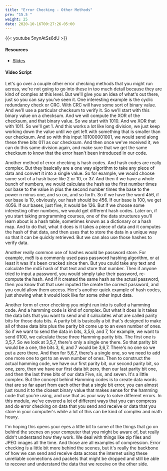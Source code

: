 ```yaml
---
title: "Error Checking - Other Methods"
pre: "15.5 "
weight: 25
date: 2020-10-16T00:27:26-05:00
---
```


{{< youtube 5nynAtSs6dU >}}


#### Resources
* [Slides](slides/21-Compression-Error-Checking.pdf)

#### Video Script

Let's go over a couple other error checking methods that you might run across, we're not going to go into these in too much detail because they are kind of complex at this level. But we'll give you an idea of what's out there, just so you can say you've seen it. One interesting example is the cyclic redundancy check or CRC. With CRC will have some sort of binary value. And we'll use a particular checksum to verify it. So we'll start with this binary value on a checksum. And we will compute the XOR of the checksum, and that binary value. So we start with 1010. And we XOR that with 1011. So we'll get 1. And this works a lot like long division, we just keep working down the value until we get left with something that is smaller than our checksum. And so with this input 101000001001, we would send along these three bits 011 as our checksum. And then once we've received it, we can do this same division again, and make sure that we get the same checksum to know that the error hasn't been introduced in our code. 

Another method of error checking is hash codes. And hash codes are really complex. But they basically are a one way algorithm to take any piece of data and convert it into a single value. So for example, we would choose some sort of a hash base like 2 or 10, or 37. And then if we have a whole bunch of numbers, we would calculate the hash as the first number times our base to the value in plus the second number times the base to the power n minus one, and so on, and so forth. So if we have the word 456, if our base is 10, obviously, our hash should be 456. If our base is 100, we get 4056. If our bases, just five, it would be 126. But if we choose some interesting other numbers, we would get different hash codes. Later on, if you start taking programming courses, one of the data structures you'll learn about is a hash table, sometimes known as a dictionary or a hash map. And to do that, what it does is it takes a piece of data and it computes the hash of that data, and then uses that to store the data in a unique way so that it can be quickly retrieved. But we can also use those hashes to verify data. 

Another really common use of hashes would be password store. For example, md5 is a commonly used pass password hashing algorithm, or at least it was it's been cracked since then. But you could take any text and calculate the md5 hash of that text and store that number. Then if anyone tried to input a password, you would simply take their password, re-compute the hash. And if it created the same hash as the actual password, then you know that that user inputed the create the correct password, and you could allow them access. Here's another quick example of hash codes, just showing what it would look like for some other input data. 

Another form of error checking you might run into is called a hamming code. And a hamming code is kind of complex. But what it does is it takes the data bits that you want to send and it calculates what are called parity bits for those data bits. A parity bit is basically a bit that's designed to make all of those data bits plus the parity bit come up to an even number of ones. So if we want to send the data in bits, 3,5,6, and 7, for example, we want to send 0100, we calculate these three Hamming parity bits. The first one is 3,5,7. So we look at 3,5,7, there's only a single one there. So that parity bit would be a one, the bits 3, 6, and 7 would be 3,6,7. There's no one so we put a zero there. And then for 5,6,7, there's a single one, so we need to add one more one to get to an even number of ones. Then to construct the actual hamming code, we have our first parity bit, our second parity bit, so one, zero, then we have our first data bit zero, then our last parity bit one, and then the last three bits of our data Five, six, and seven. It's a little complex. But the concept behind Hamming codes is to create data words that are so far apart from each other that a single bit error, you can almost just round it to the closest binary value that makes sense for the hamming code that you're using, and use that as your way to solve different errors. In this module, we've covered a lot of different ways that you can compress and do error checking on data that you send and receive or data that you store in your computer's while a lot of this can be kind of complex and math heavy. 

I'm hoping this opens your eyes a little bit to some of the things that go on behind the scenes on your computer that you might be aware of, but really didn't understand how they work. We deal with things like zip files and JPEG images all the time. And those are all examples of compression. Error checking is a little bit more behind the scenes, but it's really the backbone of how we can send and receive data across the internet using these unreliable connections and packets that might be dropped and still be able to recover and understand the data that we receive on the other side.